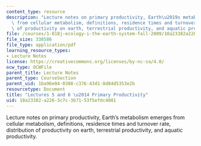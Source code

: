 ```yaml
---
content_type: resource
description: "Lecture notes on primary productivity, Earth\u2019s metabolism emerges\
  \ from cellular metabolism, definitions, residence times and turnover rate, distribution\
  \ of productivity on earth, terrestrial productivity, and aquatic productivity."
file: /courses/1-018j-ecology-i-the-earth-system-fall-2009/10a23382a2263c7c3b7153f5efdc4081_MIT1_018JF09_Lec05.pdf
file_size: 338586
file_type: application/pdf
learning_resource_types:
- Lecture Notes
license: https://creativecommons.org/licenses/by-nc-sa/4.0/
ocw_type: OCWFile
parent_title: Lecture Notes
parent_type: CourseSection
parent_uid: 1ba96e04-0308-c376-43d1-8d84d5353e2b
resourcetype: Document
title: "Lectures 5 and 6 \u2014 Primary Productivity"
uid: 10a23382-a226-3c7c-3b71-53f5efdc4081
---
```

Lecture notes on primary productivity, Earth’s metabolism emerges from cellular metabolism, definitions, residence times and turnover rate, distribution of productivity on earth, terrestrial productivity, and aquatic productivity.